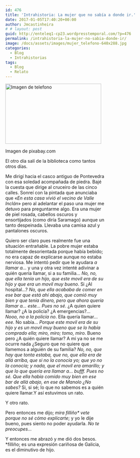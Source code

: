 ```yaml
---
id: 476
title: 'Intrahistoria: La mujer que no sabía a donde ir.'
date: 2017-01-05T17:40:20+00:00
author: Jmcastinheira
# # layout: post
guid: http://enteleq1-cp23.wordpresstemporal.com/?p=476
permalink: /intrahistoria-la-mujer-no-sabia-donde-ir/
image: /docs/assets/images/mujer_telefono-640x288.jpg
categories:
  - Blog
  - Intrahistorias
tags:
  - Blog
  - Relato
---
```

<div id="attachment_1171" style="width: 310px" class="wp-caption alignleft">
  <a href="http://entelequia.info/docs/assets/images/mujer_telefono.jpg"><img aria-describedby="caption-attachment-1171" class="wp-image-1171 size-medium" src="http://entelequia.info/docs/assets/images/mujer_telefono-300x188.jpg" alt="Imagen de telefono" width="300" height="188" srcset="http://entelequia.info/docs/assets/images/mujer_telefono-300x188.jpg 300w, http://entelequia.info/docs/assets/images/mujer_telefono-480x300.jpg 480w, http://entelequia.info/docs/assets/images/mujer_telefono.jpg 640w" sizes="(max-width: 300px) 100vw, 300px" /></a>
  
  <p id="caption-attachment-1171" class="wp-caption-text">
    Imagen de pixabay.com
  


El otro día salí de la biblioteca como tantos otros días.

Me dirigí hacia el casco antiguo de Pontevedra con esa soledad acompañada de piedra. Bajé la cuesta que dirige al cruceiro de las cinco calles. Sonreí con la pintada que anunciaba que «_En esta casa vivió el vecino de Valle Inclán_» pero al adelantar el paso una mujer me detuvo para preguntarme algo. Era una mujer de piel rosada, cabellos oscuros y ensortijados (como diría Saramago) aunque un tanto despeinada. Llevaba una camisa azul y pantalones oscuros.

Quiero ser claro pues realmente fue una situación entrañable. La pobre mujer estaba totalmente desorientada porque había bebido; no era capaz de explicarse aunque no estaba nerviosa. Me intentó pedir que le ayudara _a llamar a&#8230;_ y una y otra vez intenté adivinar a quién quería llamar, si a su familia&#8230; _No, no, que ella tenía un hijo, que este movil era de su hijo y que era un movil muy bueno_. Si ¿Al hospital&#8230;? _No, que ella acababa de comer en ese bar que está ahí abajo, que comió muy bien y que tenía dinero, pero que ahora quería llamar a&#8230; este&#8230; Pues no sé_. ¿A quien quiere llamar? ¿A la policía? ¿A emergencias?&#8230; _Nooo, no a la policía no_. Ella quería llamar&#8230; _eee._ No sabía&#8230; _Porque este movil era de su hijo y es un movil muy bueno que se lo había comprado ella; miro, miro; tomo, miro_. Bueno pero ¿A quién quiere llamar? A mi ya no se me ocurre nada ¿Seguro que no quiere que llamemos a alguién de su familia? _No, no, que hay que tonta estaba, que no, que ella era de allá arriba, que si no la conocía yo; que yo no la conocía; y nada, que el movil era amarillo; y que lo que quería era llamar a&#8230; bufff. Pues no sé. Que ella había comido muy bien en ese bar de allá abajo, en ese de Manolo ¿No sabes?_ Si, si sé; lo que no sabemos es a quién quiere llamar.Y así estuvimos un rato.

Y otro rato.

Pero entonces me dijo; _mira filliño* vete porque no sé cómo explicarte_; y yo le dije bueno, pues siento no poder ayudarla. _No te preocupes&#8230;_

Y entonces me abrazó y me dió dos besos.  
*filliño; es una expresión cariñosa de Galicia, es el diminutivo de hijo.